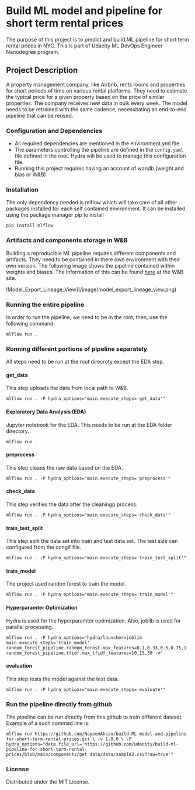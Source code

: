 # Build ML model and pipeline for short term rental prices

The purpose of this project is to predict and build ML pipeline for short term rental prices in NYC. This is part of Udacity ML DevOps Engineer Nanodegree program. 

## Project Description
A property management company, like Airbnb, rents rooms and properties for short periods of time on various rental platforms. They need to estimate the typical price for a given property based on the price of similar properties. The company receives new data in bulk every week. The model needs to be retrained with the same cadence, necessitating an end-to-end pipeline that can be reused.

### Configuration and Dependencies
- All required dependencies are mentioned in the environment.yml file
- The parameters controlling the pipeline are defined in the `config.yaml` file defined in
the root. Hydra will be used to manage this configuration file. 
- Running this project requires having an account of wandb (weight and bias or W&B) 

### Installation
The only dependency needed is mlflow which will take care of all other packages installed for each self contained environment. It can be installed using the package manager pip to install

`pip install mlflow`

### Artifacts and components storage in W&B
Building a reproducible ML pipeline requires different components and artifacts. They need to be contained in there own environment with their own version. The following image shows the pipeline contained within weights and biases. The information of this can be found [here](https://wandb.ai/nayeem-ahsan/nyc_airbnb/overview?nw=nwusermnahsan21) at the W&B site. 

!Model_Export_Lineage_View](/image/model_export_lineage_view.png)

### Running the entire pipeline 
In order to run the pipeline, we need to be in the root, then, use the following command:

`mlflow run .`

### Running different portions of pipeline separately
All steps need to be run at the root direcroty except the EDA step. 

#### get_data
This step uploads the data from local path to W&B.

`mlflow run . -P hydra_options="main.execute_steps='get_data'"`

#### Exploratory Data Analysis (EDA)
Jupyter notebook for the EDA. This needs to be run at the EDA folder directory. 

`mlflow run .`

#### preprocess
This step cleans the raw data based on the EDA. 

`mlflow run . -P hydra_options="main.execute_steps='preprocess'"`

#### check_data
This step verifies the data after the cleaningp process. 

`mlflow run . -P hydra_options="main.execute_steps='check_data'"`

#### train_test_split
This step split the data set into train and test data set. The test size can configured from the congif file. 

`mlflow run . -P hydra_options="main.execute_steps='train_test_split'"`

#### train_model
The project used randon forest to train the model.

`mlflow run . -P hydra_options="main.execute_steps='train_model'"`

#### Hyperparamter Optimization 
Hydra is used for the hyperparamter optimization. Also, joblib is used for parallel processing. 

`mlflow run . -P hydra_options="hydra/launcher=joblib  main.execute_steps='train_model' random_forest_pipeline.random_forest.max_features=0.1,0.33,0.5,0.75,1 random_forest_pipeline.tfidf.max_tfidf_features=10,15,30 -m"`

#### evaluation
This step tests the model against the test data.

`mlflow run . -P hydra_options="main.execute_steps='evaluate'"`

### Run the pipeline directly from github 
The pipeline can be run directly from this github to train different dataset. Example of a such commad line is:

`mlflow run https://github.com/NayeemAhsan/build-ML-model-and-pipeline-for-short-term-rental-prices.git \
           -v 1.0.0 \
           -P hydra_options="data.file_url='https://github.com/udacity/build-ml-pipeline-for-short-term-rental-prices/blob/main/components/get_data/data/sample2.csv?raw=true'"`


### License
Distributed under the MIT License.